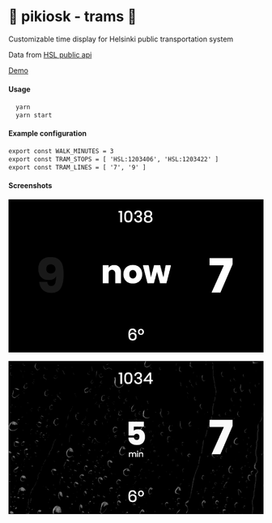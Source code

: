 # 🚋 pikiosk - trams 🚋

Customizable time display for Helsinki public transportation system

Data from [HSL public api](https://dev.hsl.fi/#journeyplanning)

[Demo](http://trams.herokuapp.com/)

#### Usage

```
  yarn
  yarn start
```

#### Example configuration
```
export const WALK_MINUTES = 3
export const TRAM_STOPS = [ 'HSL:1203406', 'HSL:1203422' ]
export const TRAM_LINES = [ '7', '9' ]
```


#### Screenshots

![Default view](https://raw.githubusercontent.com/thatsprettyfaroutman/pi-kiosk/master/screenshot.png)

![View when raining](https://raw.githubusercontent.com/thatsprettyfaroutman/pi-kiosk/master/screenshot_rain.gif)
